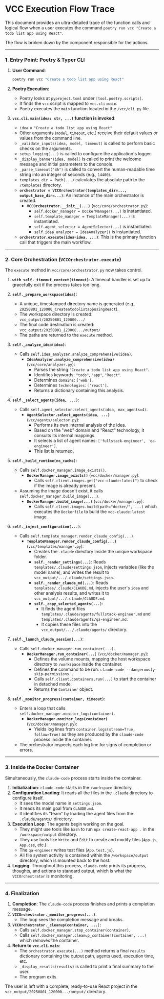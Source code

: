 # VCC Execution Flow Trace

This document provides an ultra-detailed trace of the function calls and logical flow when a user executes the command `poetry run vcc "Create a todo list app using React"`.

The flow is broken down by the component responsible for the actions.

---

### 1. Entry Point: Poetry & Typer CLI

1.  **User Command**:
    ```bash
    poetry run vcc "Create a todo list app using React"
    ```

2.  **Poetry Execution**:
    -   Poetry looks at `pyproject.toml` under `[tool.poetry.scripts]`.
    -   It finds the `vcc` script is mapped to `vcc.cli:main`.
    -   Poetry executes the `main` function located in the `/vcc/cli.py` file.

3.  **`vcc.cli.main(idea: str, ...)` function is invoked**:
    -   `idea` = `"Create a todo list app using React"`
    -   Other arguments (`model`, `timeout`, etc.) receive their default values or values from the command line.
    -   `_validate_inputs(idea, model, timeout)` is called to perform basic checks on the arguments.
    -   `setup_logging(...)` is called to configure the application's logger.
    -   `_display_banner(idea, model)` is called to print the welcome message and initial parameters to the console.
    -   `_parse_timeout("4h")` is called to convert the human-readable time string into an integer of seconds (e.g., `14400`).
    -   `templates_dir = Path(...)` calculates the absolute path to the `/templates` directory.
    -   **`orchestrator = VCCOrchestrator(templates_dir=..., output_base_dir=...)`**: An instance of the main orchestrator is created.
        -   **`VCCOrchestrator.__init__(...)`** (`vcc/core/orchestrator.py`):
            -   `self.docker_manager = DockerManager(...)` is instantiated.
            -   `self.template_manager = TemplateManager(...)` is instantiated.
            -   `self.agent_selector = AgentSelector(...)` is instantiated.
            -   `self.idea_analyzer = IdeaAnalyzer()` is instantiated.
    -   **`orchestrator.execute(idea=idea, ...)`**: This is the primary function call that triggers the main workflow.

---

### 2. Core Orchestration (`VCCOrchestrator.execute`)

The `execute` method in `vcc/core/orchestrator.py` now takes control.

1.  **`with self._timeout_context(timeout)`**: A timeout handler is set up to gracefully exit if the process takes too long.

2.  **`self._prepare_workspace(idea)`**:
    -   A unique, timestamped directory name is generated (e.g., `20250801_120000_CreateatodolistappusingReact`).
    -   The workspace directory is created: `vcc_output/20250801_120000.../`
    -   The final code destination is created: `vcc_output/20250801_120000.../output/`
    -   The paths are returned to the `execute` method.

3.  **`self._analyze_idea(idea)`**:
    -   Calls `self.idea_analyzer.analyze_comprehensive(idea)`.
        -   **`IdeaAnalyzer.analyze_comprehensive(idea)`** (`vcc/core/analyzer.py`):
            -   Parses the string `"Create a todo list app using React"`.
            -   Identifies keywords: `"todo"`, `"app"`, `"React"`.
            -   Determines `domains`: `['web']`.
            -   Determines `technologies`: `['react']`.
            -   Returns a dictionary containing this analysis.

4.  **`self._select_agents(idea, ...)`**:
    -   Calls `self.agent_selector.select_agents(idea, max_agents=4)`.
        -   **`AgentSelector.select_agents(idea, ...)`** (`vcc/agents/selector.py`):
            -   Performs its own internal analysis of the idea.
            -   Based on the "web" domain and "React" technology, it consults its internal mappings.
            -   It selects a list of agent names: `['fullstack-engineer', 'qa-engineer']`.
            -   This list is returned.

5.  **`self._build_runtime(no_cache)`**:
    -   Calls `self.docker_manager.image_exists()`.
        -   **`DockerManager.image_exists()`** (`vcc/docker/manager.py`):
            -   Calls `self.client.images.get("vcc-claude:latest")` to check if the image is already present.
    -   Assuming the image doesn't exist, it calls `self.docker_manager.build_image(...)`.
        -   **`DockerManager.build_image(...)`** (`vcc/docker/manager.py`):
            -   Calls `self.client.images.build(path="docker/", ...)` which executes the `Dockerfile` to build the `vcc-claude:latest` image.

6.  **`self._inject_configuration(...)`**:
    -   Calls `self.template_manager.render_claude_config(...)`.
        -   **`TemplateManager.render_claude_config(...)`** (`vcc/templates/manager.py`):
            -   Creates the `.claude` directory inside the unique workspace folder.
            -   **`self._render_settings(...)`**: Reads `templates/.claude/settings.json`, injects variables (like the model name), and writes the result to `vcc_output/.../.claude/settings.json`.
            -   **`self._render_claude_md(...)`**: Reads `templates/.claude/CLAUDE.md`, injects the user's `idea` and other analysis results, and writes it to `vcc_output/.../.claude/CLAUDE.md`.
            -   **`self._copy_selected_agents(...)`**:
                -   It finds the agent files `templates/.claude/agents/fullstack-engineer.md` and `templates/.claude/agents/qa-engineer.md`.
                -   It copies these files into the `vcc_output/.../.claude/agents/` directory.

7.  **`self._launch_claude_session(...)`**:
    -   Calls `self.docker_manager.run_container(...)`.
        -   **`DockerManager.run_container(...)`** (`vcc/docker/manager.py`):
            -   Defines the volume mounts, mapping the host workspace directory to `/workspace` inside the container.
            -   Defines the command to be run: `claude-code --dangerously-skip-permissions .`
            -   Calls `self.client.containers.run(...)` to start the container in detached mode.
            -   Returns the `Container` object.

8.  **`self._monitor_progress(container, timeout)`**:
    -   Enters a loop that calls `self.docker_manager.monitor_logs(container)`.
        -   **`DockerManager.monitor_logs(container)`** (`vcc/docker/manager.py`):
            -   Yields log lines from `container.logs(stream=True, follow=True)` as they are produced by the `claude-code` process inside the container.
    -   The orchestrator inspects each log line for signs of completion or errors.

---

### 3. Inside the Docker Container

Simultaneously, the `claude-code` process starts inside the container.

1.  **Initialization**: `claude-code` starts in the `/workspace` directory.
2.  **Configuration Loading**: It reads all the files in the `.claude` directory to configure itself.
    -   It sees the model name in `settings.json`.
    -   It reads its main goal from `CLAUDE.md`.
    -   It identifies its "team" by loading the agent files from the `.claude/agents/` directory.
3.  **Execution Loop**: The agents begin working on the goal.
    -   They might use tools like `bash` to run `npx create-react-app .` in the `/workspace/output` directory.
    -   They use tools like `Write` and `Edit` to create and modify files (`App.js`, `App.css`, etc.).
    -   The `qa-engineer` writes test files (`App.test.js`).
    -   All file system activity is contained within the `/workspace/output` directory, which is mounted back to the host.
4.  **Logging**: Throughout this process, `claude-code` prints its progress, thoughts, and actions to standard output, which is what the `VCCOrchestrator` is monitoring.

---

### 4. Finalization

1.  **Completion**: The `claude-code` process finishes and prints a completion message.
2.  **`VCCOrchestrator._monitor_progress(...)`**:
    -   The loop sees the completion message and breaks.
3.  **`VCCOrchestrator._cleanup(container, ...)`**:
    -   Calls `self.docker_manager.stop_container(container)`.
    -   Calls `self.docker_manager.cleanup_container(container, ...)` which removes the container.
4.  **Return to `vcc.cli.main`**:
    -   The `orchestrator.execute(...)` method returns a final `results` dictionary containing the output path, agents used, execution time, etc.
    -   `_display_results(results)` is called to print a final summary to the user.
    -   The program exits.

The user is left with a complete, ready-to-use React project in the `vcc_output/20250801_120000.../output/` directory.
